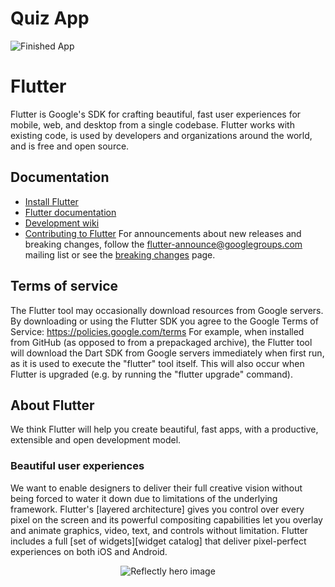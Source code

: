 
# Quiz App


![Finished App](https://github.com/londonappbrewery/Images/blob/master/quizzler-demo.gif)


# Flutter
Flutter is Google's SDK for crafting beautiful, fast user experiences for
mobile, web, and desktop from a single codebase. Flutter works with existing
code, is used by developers and organizations around the world, and is free
and open source.
## Documentation
* [Install Flutter](https://flutter.dev/get-started/)
* [Flutter documentation](https://flutter.dev/docs)
* [Development wiki](https://github.com/flutter/flutter/wiki)
* [Contributing to Flutter](https://github.com/flutter/flutter/blob/master/CONTRIBUTING.md)
  For announcements about new releases and breaking changes, follow the
  [flutter-announce@googlegroups.com](https://groups.google.com/forum/#!forum/flutter-announce)
  mailing list or see the
  [breaking changes](https://flutter.dev/docs/release/breaking-changes) page.
## Terms of service
The Flutter tool may occasionally download resources from Google servers. By downloading or using the Flutter SDK you agree to the Google Terms of Service: https://policies.google.com/terms
For example, when installed from GitHub (as opposed to from a prepackaged archive), the Flutter tool will download the Dart SDK from Google servers immediately when first run, as it is used to execute the "flutter" tool itself. This will also occur when Flutter is upgraded (e.g. by running the "flutter upgrade" command).
## About Flutter
We think Flutter will help you create beautiful, fast apps, with a productive,
extensible and open development model.
### Beautiful user experiences
We want to enable designers to deliver their full creative vision without being
forced to water it down due to limitations of the underlying framework.
Flutter's [layered architecture] gives you control over every pixel on the
screen and its powerful compositing capabilities let you overlay and animate
graphics, video, text, and controls without limitation. Flutter includes a full
[set of widgets][widget catalog] that deliver pixel-perfect experiences on both
iOS and Android.
<p align="center"><img src="https://github.com/flutter/website/blob/main/src/assets/images/docs/homepage/reflectly-hero-600px.png?raw=true" alt="Reflectly hero image"></p>